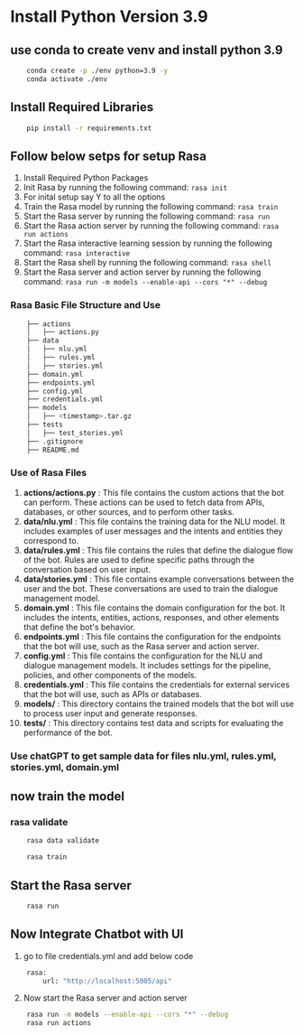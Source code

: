 # Install Python Version 3.9
## use conda to create venv and install python 3.9
```bash
    conda create -p ./env python=3.9 -y
    conda activate ./env
```
## Install Required Libraries
```bash
    pip install -r requirements.txt
```

## Follow below setps for setup Rasa

1. Install Required Python Packages
2. Init Rasa by running the following command: `rasa init`
3. For inital setup say Y to all the options
4. Train the Rasa model by running the following command: `rasa train`
5. Start the Rasa server by running the following command: `rasa run`
6. Start the Rasa action server by running the following command: `rasa run actions`
7. Start the Rasa interactive learning session by running the following command: `rasa interactive`
8. Start the Rasa shell by running the following command: `rasa shell`
9. Start the Rasa server and action server by running the following command: `rasa run -m models --enable-api --cors "*" --debug`

### Rasa Basic File Structure and Use
```bash
    ├── actions
    │   ├── actions.py
    ├── data
    │   ├── nlu.yml
    │   ├── rules.yml
    │   ├── stories.yml
    ├── domain.yml
    ├── endpoints.yml
    ├── config.yml
    ├── credentials.yml
    ├── models
    │   ├── <timestamp>.tar.gz
    ├── tests
    │   ├── test_stories.yml
    ├── .gitignore
    ├── README.md
```

### Use of Rasa Files
1. **actions/actions.py** : This file contains the custom actions that the bot can perform. These actions can be used to fetch data from APIs, databases, or other sources, and to perform other tasks.
2. **data/nlu.yml** : This file contains the training data for the NLU model. It includes examples of user messages and the intents and entities they correspond to.
3. **data/rules.yml** : This file contains the rules that define the dialogue flow of the bot. Rules are used to define specific paths through the conversation based on user input.
4. **data/stories.yml** : This file contains example conversations between the user and the bot. These conversations are used to train the dialogue management model.
5. **domain.yml** : This file contains the domain configuration for the bot. It includes the intents, entities, actions, responses, and other elements that define the bot's behavior.
6. **endpoints.yml** : This file contains the configuration for the endpoints that the bot will use, such as the Rasa server and action server.
7. **config.yml** : This file contains the configuration for the NLU and dialogue management models. It includes settings for the pipeline, policies, and other components of the models.
8. **credentials.yml** : This file contains the credentials for external services that the bot will use, such as APIs or databases.
9. **models/** : This directory contains the trained models that the bot will use to process user input and generate responses.
10. **tests/** : This directory contains test data and scripts for evaluating the performance of the bot.


### Use chatGPT to get sample data for files nlu.yml, rules.yml, stories.yml, domain.yml
## now train the model

### rasa validate
```bash
    rasa data validate
```

```bash
    rasa train
```
## Start the Rasa server
```bash
    rasa run
```

## Now Integrate Chatbot with UI
1. go to file credentials.yml and add below code
```bash
    rasa:
        url: "http://localhost:5005/api"
```

2. Now start the Rasa server and action server
```bash
    rasa run -m models --enable-api --cors "*" --debug
    rasa run actions
```